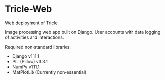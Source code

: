 # Tricle-Web
Web deployment of Tricle


Image processing web app built on Django.
User accounts with data logging of activities and interactions.

Required non-standard libraries:
- Django v1.11.1
- PIL (Pillow) v3.3.1
- NumPy v1.11.1
- MatPlotLib (Currently non-essential)

